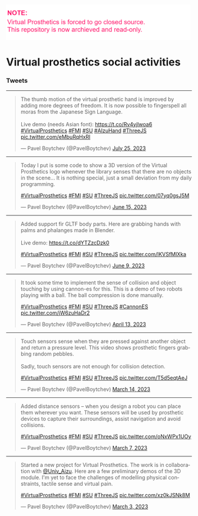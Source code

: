 <img src="images/closed-source.png" width="500">

# Virtual prosthetics social activities


### Tweets

---

<blockquote class="twitter-tweet"><p lang="en" dir="ltr">The thumb motion of the virtual prosthetic hand is improved by adding more degrees of freedom. It is now possible to fingerspell all moras from the Japanese Sign Language.<br><br>Live demo (needs Asian font): <a href="https://t.co/Rv4yjIwoa6">https://t.co/Rv4yjIwoa6</a> <a href="https://twitter.com/hashtag/VirtualProsthetics?src=hash&amp;ref_src=twsrc%5Etfw">#VirtualProsthetics</a> <a href="https://twitter.com/hashtag/FMI?src=hash&amp;ref_src=twsrc%5Etfw">#FMI</a> <a href="https://twitter.com/hashtag/SU?src=hash&amp;ref_src=twsrc%5Etfw">#SU</a> <a href="https://twitter.com/hashtag/AIzuHand?src=hash&amp;ref_src=twsrc%5Etfw">#AIzuHand</a> <a href="https://twitter.com/hashtag/ThreeJS?src=hash&amp;ref_src=twsrc%5Etfw">#ThreeJS</a> <a href="https://t.co/eMbuRqHxRl">pic.twitter.com/eMbuRqHxRl</a></p>&mdash; Pavel Boytchev (@PavelBoytchev) <a href="https://twitter.com/PavelBoytchev/status/1683921066438303744?ref_src=twsrc%5Etfw">July 25, 2023</a></blockquote> <script async src="https://platform.twitter.com/widgets.js" charset="utf-8"></script> 

---

<blockquote class="twitter-tweet"><p lang="en" dir="ltr">Today I put is some code to show a 3D version of the Virtual Prosthetics logo whenever the library senses that there are no objects in the scene... It is nothing special, just a small deviation from my daily programming.

<a href="https://twitter.com/hashtag/VirtualProsthetics?src=hash&amp;ref_src=twsrc%5Etfw">#VirtualProsthetics</a> <a href="https://twitter.com/hashtag/FMI?src=hash&amp;ref_src=twsrc%5Etfw">#FMI</a> <a href="https://twitter.com/hashtag/SU?src=hash&amp;ref_src=twsrc%5Etfw">#SU</a> <a href="https://twitter.com/hashtag/ThreeJS?src=hash&amp;ref_src=twsrc%5Etfw">#ThreeJS</a> <a href="https://t.co/07yq0gsJ5M">pic.twitter.com/07yq0gsJ5M</a></p>&mdash; Pavel Boytchev (@PavelBoytchev) <a href="https://twitter.com/PavelBoytchev/status/1669430120845570048?ref_src=twsrc%5Etfw">June 15, 2023</a></blockquote> <script async src="https://platform.twitter.com/widgets.js" charset="utf-8"></script> 

---

<blockquote class="twitter-tweet"><p lang="en" dir="ltr">Added support fir GLTF body parts. Here are grabbing hands with palms and phalanges made in Blender. <br><br>Live demo: <a href="https://t.co/dYTZzcDzk0">https://t.co/dYTZzcDzk0</a>

<a href="https://twitter.com/hashtag/VirtualProsthetics?src=hash&amp;ref_src=twsrc%5Etfw">#VirtualProsthetics</a> <a href="https://twitter.com/hashtag/FMI?src=hash&amp;ref_src=twsrc%5Etfw">#FMI</a> <a href="https://twitter.com/hashtag/SU?src=hash&amp;ref_src=twsrc%5Etfw">#SU</a> <a href="https://twitter.com/hashtag/ThreeJS?src=hash&amp;ref_src=twsrc%5Etfw">#ThreeJS</a> <a href="https://t.co/lKVSfMIXka">pic.twitter.com/lKVSfMIXka</a></p>&mdash; Pavel Boytchev (@PavelBoytchev) <a href="https://twitter.com/PavelBoytchev/status/1667034518958514176?ref_src=twsrc%5Etfw">June 9, 2023</a></blockquote> <script async src="https://platform.twitter.com/widgets.js" charset="utf-8"></script> 

---

<blockquote class="twitter-tweet"><p lang="en" dir="ltr">It took some time to implement the sense of collision and object touching by using cannon-es for this. This is a demo of two robots playing with a ball. The ball compression is done manually.

<a href="https://twitter.com/hashtag/VirtualProsthetics?src=hash&amp;ref_src=twsrc%5Etfw">#VirtualProsthetics</a> <a href="https://twitter.com/hashtag/FMI?src=hash&amp;ref_src=twsrc%5Etfw">#FMI</a> <a href="https://twitter.com/hashtag/SU?src=hash&amp;ref_src=twsrc%5Etfw">#SU</a> <a href="https://twitter.com/hashtag/ThreeJS?src=hash&amp;ref_src=twsrc%5Etfw">#ThreeJS</a> <a href="https://twitter.com/hashtag/CannonES?src=hash&amp;ref_src=twsrc%5Etfw">#CannonES</a> <a href="https://t.co/jW6zuHaDr2">pic.twitter.com/jW6zuHaDr2</a></p>&mdash; Pavel Boytchev (@PavelBoytchev) <a href="https://twitter.com/PavelBoytchev/status/1646460819763331072?ref_src=twsrc%5Etfw">April 13, 2023</a></blockquote>

---

<blockquote class="twitter-tweet"><p lang="en" dir="ltr">Touch sensors sense when they are pressed against another object and return a pressure level. This video shows prosthetic fingers grabbing random pebbles.<br><br>Sadly, touch sensors are not enough for collision detection.

<a href="https://twitter.com/hashtag/VirtualProsthetics?src=hash&amp;ref_src=twsrc%5Etfw">#VirtualProsthetics</a> <a href="https://twitter.com/hashtag/FMI?src=hash&amp;ref_src=twsrc%5Etfw">#FMI</a> <a href="https://twitter.com/hashtag/SU?src=hash&amp;ref_src=twsrc%5Etfw">#SU</a> <a href="https://twitter.com/hashtag/ThreeJS?src=hash&amp;ref_src=twsrc%5Etfw">#ThreeJS</a> <a href="https://t.co/T5d5eqtAeJ">pic.twitter.com/T5d5eqtAeJ</a></p>&mdash; Pavel Boytchev (@PavelBoytchev) <a href="https://twitter.com/PavelBoytchev/status/1635762229730504706?ref_src=twsrc%5Etfw">March 14, 2023</a></blockquote>

---

<blockquote class="twitter-tweet"><p lang="en" dir="ltr">Added distance sensors – when you design a robot you can place them wherever you want. These sensors will be used by prosthetic devices to capture their surroundings, assist navigation and avoid collisions.

<a href="https://twitter.com/hashtag/VirtualProsthetics?src=hash&amp;ref_src=twsrc%5Etfw">#VirtualProsthetics</a> <a href="https://twitter.com/hashtag/FMI?src=hash&amp;ref_src=twsrc%5Etfw">#FMI</a> <a href="https://twitter.com/hashtag/SU?src=hash&amp;ref_src=twsrc%5Etfw">#SU</a> <a href="https://twitter.com/hashtag/ThreeJS?src=hash&amp;ref_src=twsrc%5Etfw">#ThreeJS</a> <a href="https://t.co/oNxWPx1UOy">pic.twitter.com/oNxWPx1UOy</a></p>&mdash; Pavel Boytchev (@PavelBoytchev) <a href="https://twitter.com/PavelBoytchev/status/1633067541147930625?ref_src=twsrc%5Etfw">March 7, 2023</a></blockquote>

---

<blockquote class="twitter-tweet"><p lang="en" dir="ltr">Started a new project for Virtual Prosthetics. The work is in collaboration with <a href="https://twitter.com/Univ_Aizu?ref_src=twsrc%5Etfw">@Univ_Aizu</a>. Here are a few preliminary demos of the 3D module. I&#39;m yet to face the challenges of modelling physical constraints, tactile sense and virtual pain.

<a href="https://twitter.com/hashtag/VirtualProsthetics?src=hash&amp;ref_src=twsrc%5Etfw">#VirtualProsthetics</a> <a href="https://twitter.com/hashtag/FMI?src=hash&amp;ref_src=twsrc%5Etfw">#FMI</a> <a href="https://twitter.com/hashtag/SU?src=hash&amp;ref_src=twsrc%5Etfw">#SU</a> <a href="https://twitter.com/hashtag/ThreeJS?src=hash&amp;ref_src=twsrc%5Etfw">#ThreeJS</a> <a href="https://t.co/xz0kJSNk8M">pic.twitter.com/xz0kJSNk8M</a></p>&mdash; Pavel Boytchev (@PavelBoytchev) <a href="https://twitter.com/PavelBoytchev/status/1631712716825018368?ref_src=twsrc%5Etfw">March 3, 2023</a></blockquote>

